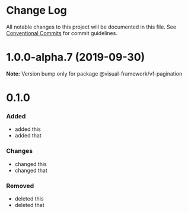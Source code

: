 # Change Log

All notable changes to this project will be documented in this file.
See [Conventional Commits](https://conventionalcommits.org) for commit guidelines.

# 1.0.0-alpha.7 (2019-09-30)

**Note:** Version bump only for package @visual-framework/vf-pagination





# 0.1.0

### Added
- added this
- added that

### Changes

- changed this
- changed that

### Removed

- deleted this
- deleted that
